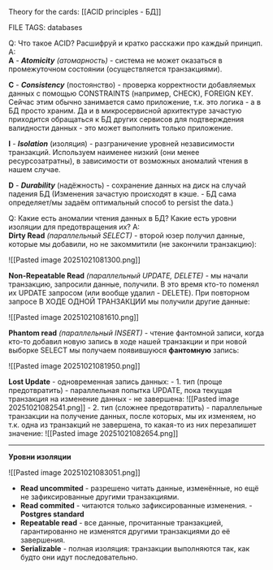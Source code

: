 
Theory for the cards: [[ACID principles - БД]]

FILE TAGS: databases

Q: Что такое ACID? Расшифруй и кратко расскажи про каждый принцип.
A:  
**A** - ***Atomicity** (атомарность)* - система не может оказаться в промежуточном состоянии (осуществляется транзакциями).
	
**C** - ***Consistency*** (постоянство) - проверка корректности добавляемых данных с помощью CONSTRAINTS (например, CHECK), FOREIGN KEY. Сейчас этим обычно занимается само приложение, т.к. это логика - а в БД просто храним. Да и в микросервисной архитектуре зачастую приходится обращаться к БД других сервисов для подтверждения валидности данных - это может выполнить только приложение.
	
**I** - ***Isolation*** (изоляция) - разграничение уровней независимости транзакций. Используем наименее низкий (они менее ресурсозатратны), в зависимости от возможных аномалий чтения в нашем случае.
	
**D** - ***Durability*** (надёжность) - сохранение данных на диск на случай падения БД (Изменения зачастую происходят в кэше. - БД сама определяет/мы задаём оптимальный способ to persist the data.)
<!--ID: 1761404248000-->


Q: Какие есть аномалии чтения данных в БД? Какие есть уровни изоляции для предотвращения их?
A:  
**Dirty Read** *(параллельный SELECT)* - второй юзер получил данные, которые мы добавили, но не закоммитили (не закончили транзакцию):
	
![[Pasted image 20251021081300.png]]
	
**Non-Repeatable Read** *(параллельный UPDATE, DELETE)* - мы начали транзакцию, запросили данные, получили. В это время кто-то поменял их UPDATE запросом (или вообще удалил -  DELETE). При повторном запросе В ХОДЕ ОДНОЙ ТРАНЗАКЦИИ мы получили другие данные:
	
![[Pasted image 20251021081610.png]]
	
**Phantom read** *(параллельный INSERT)* - чтение фантомной записи, когда кто-то добавил новую запись в ходе нашей транзакции и при новой выборке SELECT мы получаем появившуюся **фантомную** запись:
	
![[Pasted image 20251021081950.png]]
	
**Lost Update** - одновременная запись данных:
	- 1. тип (проще предотвратить) - параллельная попытка UPDATE, пока текущая транзакция на изменение данных - не завершена:
	![[Pasted image 20251021082541.png]]
	- 2. тип (сложнее предотвратить) - параллельные транзакции на получение данных, после которых, мы их изменяем, но т.к. одна из транзакций не завершена, то какая-то из них перезапишет значение:
	 ![[Pasted image 20251021082654.png]]
	
---
	
**Уровни изоляции**
	
![[Pasted image 20251021083051.png]]
	
- **Read uncommited** - разрешено читать данные, изменённые, но ещё не зафиксированные другими транзакциями.
- **Read commited** - читаются только зафиксированные изменения. - **Postgres standard**
- **Repeatable read** - все данные, прочитанные транзакцией, гарантированно не изменятся другими транзакциями до её завершения.
- **Serializable** - полная изоляция: транзакции выполняются так, как будто они идут последовательно.
<!--ID: 1761404248009-->
